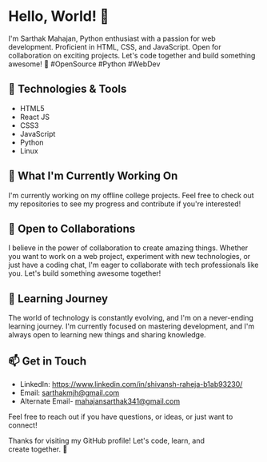 # Hello, World! 👋

I'm Sarthak Mahajan, Python enthusiast with a passion for web development. Proficient in HTML, CSS, and JavaScript. Open for collaboration on exciting projects. Let's code together and build something awesome! 🚀 #OpenSource #Python #WebDev

## 🔧 Technologies & Tools

- HTML5
- React JS
- CSS3
- JavaScript
- Python
- Linux

## 🚀 What I'm Currently Working On

I'm currently working on my offline college projects. Feel free to check out my repositories to see my progress and contribute if you're interested!

## 💼 Open to Collaborations

I believe in the power of collaboration to create amazing things. Whether you want to work on a web project, experiment with new technologies, or just have a coding chat, I'm eager to collaborate with tech professionals like you. Let's build something awesome together! 

## 🌱 Learning Journey

The world of technology is constantly evolving, and I'm on a never-ending learning journey. I'm currently focused on mastering development, and I'm always open to learning new things and sharing knowledge.

## 📫 Get in Touch

- LinkedIn: https://www.linkedin.com/in/shivansh-raheja-b1ab93230/
- Email: sarthakmjh@gmail.com
- Alternate Email- mahajansarthak341@gmail.com

Feel free to reach out if you have questions, or ideas, or just want to connect!

Thanks for visiting my GitHub profile! Let's code, learn, and create together. 🚀
